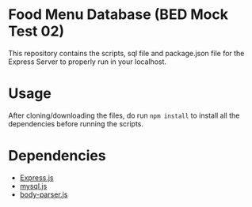 # Food Menu Database (BED Mock Test 02)
This repository contains the scripts, sql file and package.json file for the Express Server to properly run in your localhost.

# Usage
After cloning/downloading the files, do run `npm install` to install all the dependencies before running the scripts.


# Dependencies
- [Express.js](https://expressjs.com/)
- [mysql.js](https://www.npmjs.com/package/mysql)
- [body-parser.js](https://www.npmjs.com/package/body-parser)
